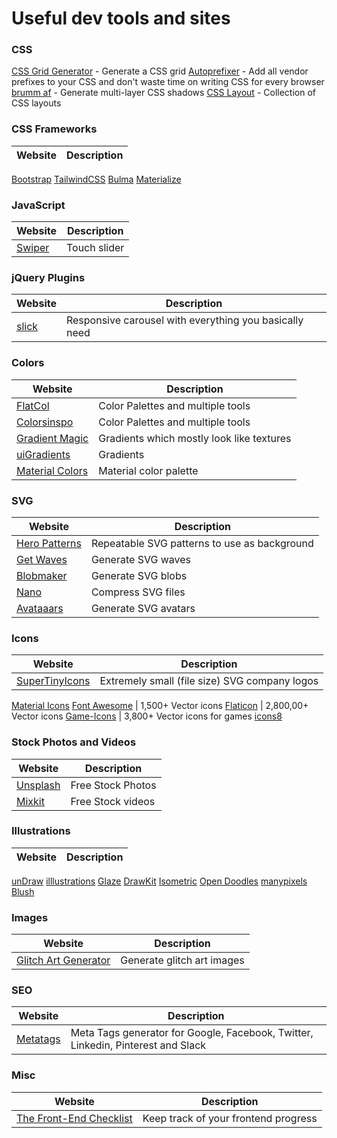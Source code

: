 # Useful dev tools and sites

### CSS


[CSS Grid Generator](https://cssgrid-generator.netlify.app/) - Generate a CSS grid
[Autoprefixer](https://autoprefixer.github.io/) - Add all vendor prefixes to your CSS and don't waste time on writing CSS for every browser
[brumm af](https://brumm.af/shadows) - Generate multi-layer CSS shadows
[CSS Layout](https://csslayout.io/patterns) - Collection of CSS layouts

### CSS Frameworks

Website | Description
--------|------------
[Bootstrap](https://getbootstrap.com/)
[TailwindCSS](https://tailwindcss.com/)
[Bulma](https://bulma.io/)
[Materialize](https://materializecss.com/) 

### JavaScript

Website | Description
--------|------------
[Swiper](https://swiperjs.com/) | Touch slider

### jQuery Plugins

Website | Description
--------|------------
[slick](https://kenwheeler.github.io/slick/) | Responsive carousel with everything you basically need

### Colors

Website | Description
--------|------------
[FlatCol](https://flatcol.com/) | Color Palettes and multiple tools
[Colorsinspo](https://colorsinspo.com/) | Color Palettes and multiple tools
[Gradient Magic](https://gradientmagic.com/) | Gradients which mostly look like textures
[uiGradients](https://uigradients.com/) | Gradients
[Material Colors](https://www.materialui.co/colors) | Material color palette

### SVG

Website | Description
--------|------------
[Hero Patterns](https://www.heropatterns.com/) | Repeatable SVG patterns to use as background
[Get Waves](https://getwaves.io/) | Generate SVG waves
[Blobmaker](https://www.blobmaker.app/) | Generate SVG blobs
[Nano](https://vecta.io/nano) | Compress SVG files
[Avataaars](https://getavataaars.com/) | Generate SVG avatars

### Icons

Website | Description
--------|------------
[SuperTinyIcons](https://github.com/edent/SuperTinyIcons) | Extremely small (file size) SVG company logos
[Material Icons](https://material.io/resources/icons/) 
[Font Awesome](https://fontawesome.com/) | 1,500+ Vector icons 
[Flaticon](https://www.flaticon.com/) | 2,800,00+ Vector icons
[Game-Icons](https://game-icons.net/) | 3,800+ Vector icons for games
[icons8](https://icons8.com/)

### Stock Photos and Videos

Website | Description
--------|------------
[Unsplash](https://unsplash.com/) | Free Stock Photos
[Mixkit](https://mixkit.co/)  | Free Stock videos

### Illustrations

Website | Description
--------|------------
[unDraw](https://undraw.co/illustrations)
[illlustrations](https://illlustrations.co/)
[Glaze](https://www.glazestock.com/)
[DrawKit](https://www.drawkit.io/)
[Isometric](https://isometric.online/)
[Open Doodles](https://www.opendoodles.com/)
[manypixels](https://www.manypixels.co/gallery/)
[Blush](https://blush.design/)

### Images

Website | Description
--------|------------
[Glitch Art Generator](https://glitchart.io/) | Generate glitch art images

### SEO

Website | Description
--------|------------
[Metatags](https://metatags.io/) | Meta Tags generator for Google, Facebook, Twitter, Linkedin, Pinterest and Slack

### Misc

Website | Description
--------|------------
[The Front-End Checklist](https://frontendchecklist.io/) | Keep track of your frontend progress
